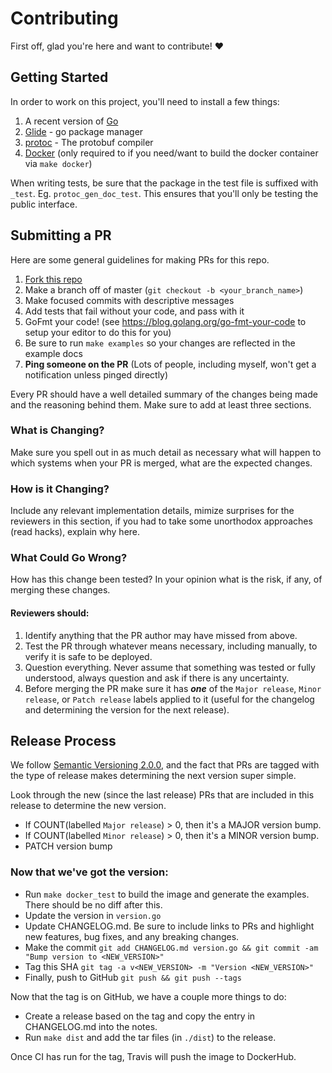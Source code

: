# Contributing

First off, glad you're here and want to contribute! :heart:

## Getting Started

In order to work on this project, you'll need to install a few things:

1. A recent version of [Go](https://golang.org/doc/install)
1. [Glide](https://github.com/Masterminds/glide#install) - go package manager
1. [protoc](https://github.com/google/protobuf#protocol-compiler-installation) - The protobuf compiler
1. [Docker](https://www.docker.com/) (only required to if you need/want to build the docker container via `make docker`)

When writing tests, be sure that the package in the test file is suffixed with `_test`. Eg. `protoc_gen_doc_test`. This
ensures that you'll only be testing the public interface.

## Submitting a PR

Here are some general guidelines for making PRs for this repo.

1. [Fork this repo](https://github.com/Kunde21/protoc-gen-doc/fork)
1. Make a branch off of master (`git checkout -b <your_branch_name>`)
1. Make focused commits with descriptive messages
1. Add tests that fail without your code, and pass with it
1. GoFmt your code! (see <https://blog.golang.org/go-fmt-your-code> to setup your editor to do this for you)
1. Be sure to run `make examples` so your changes are reflected in the example docs
1. **Ping someone on the PR** (Lots of people, including myself, won't get a notification unless pinged directly)

Every PR should have a well detailed summary of the changes being made and the reasoning behind them. Make sure to add
at least three sections.

### What is Changing?

Make sure you spell out in as much detail as necessary what will happen to which systems when your PR is merged, 
what are the expected changes.

### How is it Changing?

Include any relevant implementation details, mimize surprises for the reviewers in this section, if you had to take some 
unorthodox approaches (read hacks), explain why here.

### What Could Go Wrong?

How has this change been tested? In your opinion what is the risk, if any, of merging these changes.

#### Reviewers should:

1. Identify anything that the PR author may have missed from above.
2. Test the PR through whatever means necessary, including manually, to verify it is safe to be deployed.
3. Question everything. Never assume that something was tested or fully understood, always question and ask if there is
	 any uncertainty.
4. Before merging the PR make sure it has _**one**_ of the `Major release`, `Minor release`, or `Patch release` labels
	 applied to it (useful for the changelog and determining the version for the next release).

## Release Process

We follow [Semantic Versioning 2.0.0](http://semver.org/#semantic-versioning-200), and the fact that PRs are tagged with
the type of release makes determining the next version super simple.

Look through the new (since the last release) PRs that are included in this release to determine the new version. 

* If COUNT(labelled `Major release`) > 0, then it's a MAJOR version bump.
* If COUNT(labelled `Minor release`) > 0, then it's a MINOR version bump.
* PATCH version bump

### Now that we've got the version:

* Run `make docker_test` to build the image and generate the examples. There should be no diff after this.
* Update the version in `version.go`
* Update CHANGELOG.md. Be sure to include links to PRs and highlight new features, bug fixes, and any breaking changes.
* Make the commit `git add CHANGELOG.md version.go && git commit -am "Bump version to <NEW_VERSION>"`
* Tag this SHA `git tag -a v<NEW_VERSION> -m "Version <NEW_VERSION>"`
* Finally, push to GitHub `git push && git push --tags`

Now that the tag is on GitHub, we have a couple more things to do:

* Create a release based on the tag and copy the entry in CHANGELOG.md into the notes.
* Run `make dist` and add the tar files (in `./dist`) to the release.

Once CI has run for the tag, Travis will push the image to DockerHub.
